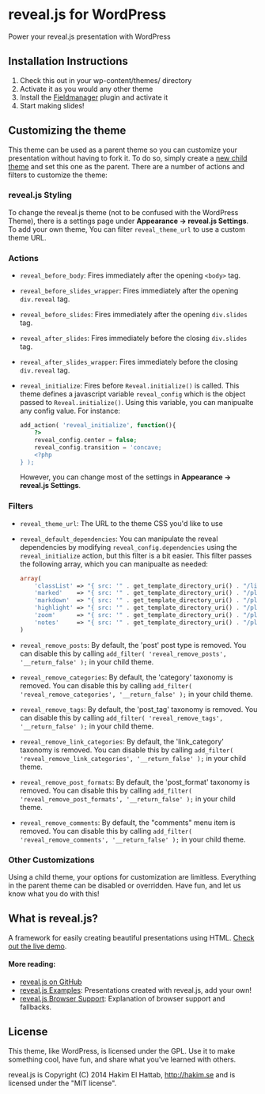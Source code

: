 # reveal.js for WordPress

Power your reveal.js presentation with WordPress

## Installation Instructions

1. Check this out in your wp-content/themes/ directory
2. Activate it as you would any other theme
3. Install the [Fieldmanager](https://github.com/alleyinteractive/wordpress-fieldmanager) plugin and activate it
4. Start making slides!

## Customizing the theme

This theme can be used as a parent theme so you can customize your presentation without having to fork it.
To do so, simply create a [new child theme](http://codex.wordpress.org/Child_Themes#How_to_Create_a_Child_Theme)
and set this one as the parent. There are a number of actions and filters to customize the theme:

### reveal.js Styling

To change the reveal.js theme (not to be confused with the WordPress Theme), there is a settings page under
**Appearance &rarr; reveal.js Settings**. To add your own theme, You can filter `reveal_theme_url` to use a
custom theme URL.

### Actions

* `reveal_before_body`: Fires immediately after the opening `<body>` tag.
* `reveal_before_slides_wrapper`: Fires immediately after the opening `div.reveal` tag.
* `reveal_before_slides`: Fires immediately after the opening `div.slides` tag.
* `reveal_after_slides`: Fires immediately before the closing `div.slides` tag.
* `reveal_after_slides_wrapper`: Fires immediately before the closing `div.reveal` tag.
* `reveal_initialize`: Fires before `Reveal.initialize()` is called. This theme defines a
	javascript variable `reveal_config` which is the object passed to `Reveal.initialize()`.
	Using this variable, you can manipualte any config value. For instance:

	```php
	add_action( 'reveal_initialize', function(){
		?>
		reveal_config.center = false;
		reveal_config.transition = 'concave;
		<?php
	} );
	```

	However, you can change most of the settings in **Appearance &rarr; reveal.js Settings**.

### Filters

* `reveal_theme_url`: The URL to the theme CSS you'd like to use
* `reveal_default_dependencies`: You can manipulate the reveal dependencies by modifying
	`reveal_config.dependencies` using the `reveal_initialize` action, but this filter is a
	bit easier. This filter passes the following array, which you can manipualte as needed:

	```php
	array(
		'classList' => "{ src: '" . get_template_directory_uri() . "/lib/js/classList.js', condition: function() { return !document.body.classList; } }",
		'marked'    => "{ src: '" . get_template_directory_uri() . "/plugin/markdown/marked.js', condition: function() { return !!document.querySelector( '[data-markdown]' ); } }",
		'markdown'  => "{ src: '" . get_template_directory_uri() . "/plugin/markdown/markdown.js', condition: function() { return !!document.querySelector( '[data-markdown]' ); } }",
		'highlight' => "{ src: '" . get_template_directory_uri() . "/plugin/highlight/highlight.js', async: true, callback: function() { hljs.initHighlightingOnLoad(); } }",
		'zoom'      => "{ src: '" . get_template_directory_uri() . "/plugin/zoom-js/zoom.js', async: true, condition: function() { return !!document.body.classList; } }",
		'notes'     => "{ src: '" . get_template_directory_uri() . "/plugin/notes/notes.js', async: true, condition: function() { return !!document.body.classList; } }",
	)
	```

* `reveal_remove_posts`: By default, the 'post' post type is removed. You can disable this by
	calling `add_filter( 'reveal_remove_posts', '__return_false' );` in your child theme.
* `reveal_remove_categories`: By default, the 'category' taxonomy is removed. You can disable this by
	calling `add_filter( 'reveal_remove_categories', '__return_false' );` in your child theme.
* `reveal_remove_tags`: By default, the 'post_tag' taxonomy is removed. You can disable this by
	calling `add_filter( 'reveal_remove_tags', '__return_false' );` in your child theme.
* `reveal_remove_link_categories`: By default, the 'link_category' taxonomy is removed. You can disable this by
	calling `add_filter( 'reveal_remove_link_categories', '__return_false' );` in your child theme.
* `reveal_remove_post_formats`: By default, the 'post_format' taxonomy is removed. You can disable this by
	calling `add_filter( 'reveal_remove_post_formats', '__return_false' );` in your child theme.
* `reveal_remove_comments`: By default, the "comments" menu item is removed. You can disable this by
	calling `add_filter( 'reveal_remove_comments', '__return_false' );` in your child theme.

### Other Customizations

Using a child theme, your options for customization are limitless. Everything in the parent theme can
be disabled or overridden. Have fun, and let us know what you do with this!


## What is reveal.js?

A framework for easily creating beautiful presentations using HTML. [Check out the live demo](http://lab.hakim.se/reveal-js/).

#### More reading:
- [reveal.js on GitHub](https://github.com/hakimel/reveal.js/)
- [reveal.js Examples](https://github.com/hakimel/reveal.js/wiki/Example-Presentations): Presentations created with reveal.js, add your own!
- [reveal.js Browser Support](https://github.com/hakimel/reveal.js/wiki/Browser-Support): Explanation of browser support and fallbacks.



## License

This theme, like WordPress, is licensed under the GPL.
Use it to make something cool, have fun, and share what you've learned with others.

reveal.js is Copyright (C) 2014 Hakim El Hattab, http://hakim.se and is licensed under the "MIT license".
